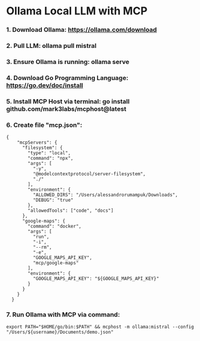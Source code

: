 # Ollama Local LLM with MCP

### 1. Download Ollama: https://ollama.com/download
### 2. Pull LLM: ollama pull mistral
### 3. Ensure Ollama is running: ollama serve
### 4. Download Go Programming Language: https://go.dev/doc/install
### 5. Install MCP Host via terminal: go install github.com/mark3labs/mcphost@latest
### 6. Create file "mcp.json":

```
{
    "mcpServers": {
      "filesystem": {
        "type": "local",
        "command": "npx",
        "args": [
          "-y",
          "@modelcontextprotocol/server-filesystem",
          "./"
        ],
        "environment": {
          "ALLOWED_DIRS": "/Users/alessandrorumampuk/Downloads",
          "DEBUG": "true"
        },
        "allowedTools": ["code", "docs"]
      },
      "google-maps": {
        "command": "docker",
        "args": [
          "run",
          "-i",
          "--rm",
          "-e",
          "GOOGLE_MAPS_API_KEY",
          "mcp/google-maps"
        ],
        "environment": {
          "GOOGLE_MAPS_API_KEY": "${GOOGLE_MAPS_API_KEY}"
        }
      }
    }
  }
```

### 7. Run Ollama with MCP via command:

```
export PATH="$HOME/go/bin:$PATH" && mcphost -m ollama:mistral --config "/Users/${username}/Documents/demo.json"
```
